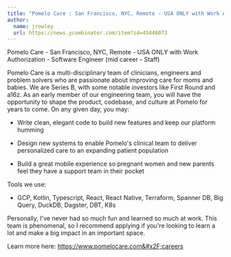 ```yaml
---
title: "Pomelo Care : San Francisco, NYC, Remote - USA ONLY with Work Authorization"
author:
  name: jrowley
  url: https://news.ycombinator.com/item?id=45446073
---
```

Pomelo Care - San Francisco, NYC, Remote - USA ONLY with Work Authorization - Software Engineer (mid career - Staff)

Pomelo Care is a multi-disciplinary team of clinicians, engineers and problem solvers who are passionate about improving care for moms and babies. We are Series B, with some notable investors like First Round and a16z. As an early member of our engineering team, you will have the opportunity to shape the product, codebase, and culture at Pomelo for years to come. On any given day, you may:

- Write clean, elegant code to build new features and keep our platform humming

- Design new systems to enable Pomelo&#x27;s clinical team to deliver personalized care to an expanding patient population

- Build a great mobile experience so pregnant women and new parents feel they have a support team in their pocket

Tools we use:

- GCP, Kotlin, Typescript, React, React Native, Terraform, Spanner DB, Big Query, DuckDB, Dagster, DBT, K8s

Personally, I&#x27;ve never had so much fun and learned so much at work. This team is phenomenal, so I recommend applying if you&#x27;re looking to learn a lot and make a big impact in an important space.

Learn more here: <a href="https:&#x2F;&#x2F;www.pomelocare.com&#x2F;careers" rel="nofollow">https:&#x2F;&#x2F;www.pomelocare.com&#x2F;careers</a>
<JobApplication />
